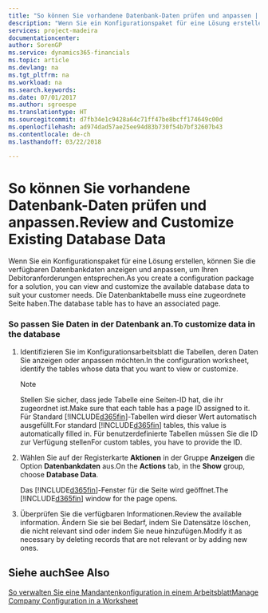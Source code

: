 ```yaml
---
title: "So können Sie vorhandene Datenbank-Daten prüfen und anpassen | Microsoft Docs"
description: "Wenn Sie ein Konfigurationspaket für eine Lösung erstellen, können Sie die verfügbaren Datenbankdaten anzeigen und anpassen, um Ihren Debitoranforderungen entsprechen. Die Datenbanktabelle muss eine zugeordnete Seite haben."
services: project-madeira
documentationcenter: 
author: SorenGP
ms.service: dynamics365-financials
ms.topic: article
ms.devlang: na
ms.tgt_pltfrm: na
ms.workload: na
ms.search.keywords: 
ms.date: 07/01/2017
ms.author: sgroespe
ms.translationtype: HT
ms.sourcegitcommit: d7fb34e1c9428a64c71ff47be8bcff174649c00d
ms.openlocfilehash: ad974dad57ae25ee94d83b730f54b7bf32607b43
ms.contentlocale: de-ch
ms.lasthandoff: 03/22/2018

---
```

# <a name="review-and-customize-existing-database-data"></a><span data-ttu-id="50a4c-104">So können Sie vorhandene Datenbank-Daten prüfen und anpassen.</span><span class="sxs-lookup"><span data-stu-id="50a4c-104">Review and Customize Existing Database Data</span></span>
<span data-ttu-id="50a4c-105">Wenn Sie ein Konfigurationspaket für eine Lösung erstellen, können Sie die verfügbaren Datenbankdaten anzeigen und anpassen, um Ihren Debitoranforderungen entsprechen.</span><span class="sxs-lookup"><span data-stu-id="50a4c-105">As you create a configuration package for a solution, you can view and customize the available database data to suit your customer needs.</span></span> <span data-ttu-id="50a4c-106">Die Datenbanktabelle muss eine zugeordnete Seite haben.</span><span class="sxs-lookup"><span data-stu-id="50a4c-106">The database table has to have an associated page.</span></span>  

### <a name="to-customize-data-in-the-database"></a><span data-ttu-id="50a4c-107">So passen Sie Daten in der Datenbank an.</span><span class="sxs-lookup"><span data-stu-id="50a4c-107">To customize data in the database</span></span>  

1.  <span data-ttu-id="50a4c-108">Identifizieren Sie im Konfigurationsarbeitsblatt die Tabellen, deren Daten Sie anzeigen oder anpassen möchten.</span><span class="sxs-lookup"><span data-stu-id="50a4c-108">In the configuration worksheet, identify the tables whose data that you want to view or customize.</span></span>  

    > [!NOTE]  
    >  <span data-ttu-id="50a4c-109">Stellen Sie sicher, dass jede Tabelle eine Seiten-ID hat, die ihr zugeordnet ist.</span><span class="sxs-lookup"><span data-stu-id="50a4c-109">Make sure that each table has a page ID assigned to it.</span></span> <span data-ttu-id="50a4c-110">Für Standard [!INCLUDE[d365fin](includes/d365fin_md.md)]-Tabellen wird dieser Wert automatisch ausgefüllt.</span><span class="sxs-lookup"><span data-stu-id="50a4c-110">For standard [!INCLUDE[d365fin](includes/d365fin_md.md)] tables, this value is automatically filled in.</span></span> <span data-ttu-id="50a4c-111">Für benutzerdefinierte Tabellen müssen Sie die ID zur Verfügung stellen</span><span class="sxs-lookup"><span data-stu-id="50a4c-111">For custom tables, you have to provide the ID.</span></span>  

2.  <span data-ttu-id="50a4c-112">Wählen Sie auf der Registerkarte **Aktionen** in der Gruppe **Anzeigen** die Option **Datenbankdaten** aus.</span><span class="sxs-lookup"><span data-stu-id="50a4c-112">On the **Actions** tab, in the **Show** group, choose **Database Data**.</span></span>  

     <span data-ttu-id="50a4c-113">Das [!INCLUDE[d365fin](includes/d365fin_md.md)]-Fenster für die Seite wird geöffnet.</span><span class="sxs-lookup"><span data-stu-id="50a4c-113">The [!INCLUDE[d365fin](includes/d365fin_md.md)] window for the page opens.</span></span>  

3.  <span data-ttu-id="50a4c-114">Überprüfen Sie die verfügbaren Informationen.</span><span class="sxs-lookup"><span data-stu-id="50a4c-114">Review the available information.</span></span> <span data-ttu-id="50a4c-115">Ändern Sie sie bei Bedarf, indem Sie Datensätze löschen, die nicht relevant sind oder indem Sie neue hinzufügen.</span><span class="sxs-lookup"><span data-stu-id="50a4c-115">Modify it as necessary by deleting records that are not relevant or by adding new ones.</span></span>  

## <a name="see-also"></a><span data-ttu-id="50a4c-116">Siehe auch</span><span class="sxs-lookup"><span data-stu-id="50a4c-116">See Also</span></span>  
 [<span data-ttu-id="50a4c-117">So verwalten Sie eine Mandantenkonfiguration in einem Arbeitsblatt</span><span class="sxs-lookup"><span data-stu-id="50a4c-117">Manage Company Configuration in a Worksheet</span></span>](admin-how-to-manage-company-configuration-in-a-worksheet.md)

